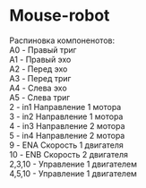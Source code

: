 # Mouse-robot
Распиновка компоненотов:   <br>A0 - Правый триг<br>A1 - Правый эхо<br>A2 - Перед эхо<br>A3 - Перед триг<br>A4 - Слева эхо<br>A5 - Слева триг<br>2 - in1 Направление 1 мотора<br>3 - in2 Направление 1 мотора<br>4 - in3 Направление 2 мотора<br>5 - in4 Направление 2 мотора<br>9 - ENA Скорость 1 двигателя<br>10 - ENB Скорость 2 двигателя<br>2,3,10 - Управление 1 двигателем<br>4,5,10 - Управление 1 двигателем
